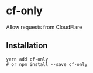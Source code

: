 # cf-only
Allow requests from CloudFlare


## Installation

```
yarn add cf-only
# or npm install --save cf-only
```

